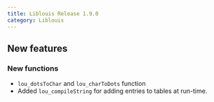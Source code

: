 ```yaml
---
title: Liblouis Release 1.9.0
category: Liblouis
---
```

## New features

### New functions
* `lou_dotsToChar` and `lou_charToDots` function
* Added `lou_compileString` for adding entries to tables at run-time.

